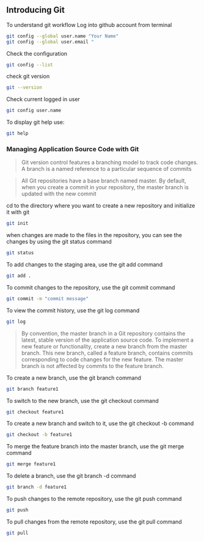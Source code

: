 ## Introducing Git

To understand git workflow Log into github account from terminal

```bash
git config --global user.name "Your Name"
git config --global user.email "
```

Check the configuration

```bash
git config --list
```
check git version

```bash
git --version
```

Check current logged in user

```bash
git config user.name
```
To display git help use:

```bash
git help
```
### Managing Application Source Code with Git
>Git version control features a branching model to track code changes. A branch is a named reference to a particular sequence of commits

>All Git repositories have a base branch named master. By default, when you create a commit in your repository, the master branch is updated with the new commit

cd to the directory where you want to create a new repository and initialize it with git

```bash
git init
```
when changes are made to the files in the repository, you can see the changes by using the git status command

```bash
git status
```
To add changes to the staging area, use the git add command

```bash
git add .
```
To commit changes to the repository, use the git commit command

```bash
git commit -m "commit message"
```
To view the commit history, use the git log command

```bash
git log
```
>By convention, the master branch in a Git repository contains the latest, stable version of the application
source code. To implement a new feature or functionality, create a new branch from the master branch. This
new branch, called a feature branch, contains commits corresponding to code changes for the new feature.
The master branch is not affected by commits to the feature branch.

To create a new branch, use the git branch command

```bash
git branch feature1
```
To switch to the new branch, use the git checkout command

```bash
git checkout feature1
```
To create a new branch and switch to it, use the git checkout -b command

```bash
git checkout -b feature1
```
To merge the feature branch into the master branch, use the git merge command

```bash
git merge feature1
```
To delete a branch, use the git branch -d command

```bash
git branch -d feature1
```
To push changes to the remote repository, use the git push command

```bash
git push
```
To pull changes from the remote repository, use the git pull command

```bash
git pull
```

